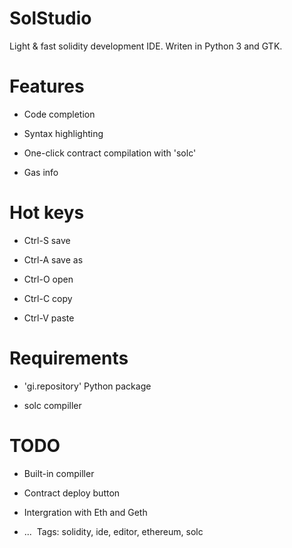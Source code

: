 # SolStudio
Light & fast solidity development IDE.
Writen in Python 3 and GTK.

# Features

- Code completion

- Syntax highlighting

- One-click contract compilation with 'solc'

- Gas info

# Hot keys

- Ctrl-S  save

- Ctrl-A save as

- Ctrl-O open

- Ctrl-C copy

- Ctrl-V paste

# Requirements

- 'gi.repository' Python package

- solc compiller

# TODO

- Built-in compiller

- Contract deploy button

- Intergration with Eth and Geth

- ...
 Tags: solidity, ide, editor, ethereum, solc
